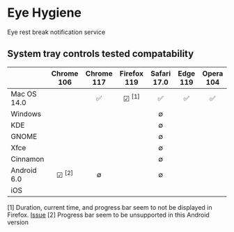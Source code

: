 # Eye Hygiene

Eye rest break notification service

## System tray controls tested compatability

|             |    Chrome 106    | Chrome 117 |   Firefox 119    | Safari 17.0 | Edge 119 | Opera 104 |
|:------------|:----------------:|:----------:|:----------------:|:-----------:|:--------:|:---------:|
| Mac OS 14.0 |                  |     ✅      | ☑ <sup>[1]</sup> |      ✅      |    ✅     |     ✅     |
| Windows     |                  |            |                  |      ∅      |          |           |
| KDE         |                  |            |                  |      ∅      |          |           |
| GNOME       |                  |            |                  |      ∅      |          |           |
| Xfce        |                  |            |                  |      ∅      |          |           |
| Cinnamon    |                  |            |                  |      ∅      |          |           |
| Android 6.0 | ☑ <sup>[2]</sup> |     ∅      |                  |      ∅      |          |           |
| iOS         |                  |            |                  |             |          |           |

[1] Duration, current time, and progress bar seem to not be displayed in Firefox. [Issue](https://bugzilla.mozilla.org/show_bug.cgi?id=1864301)
[2] Progress bar seem to be unsupported in this Android version

